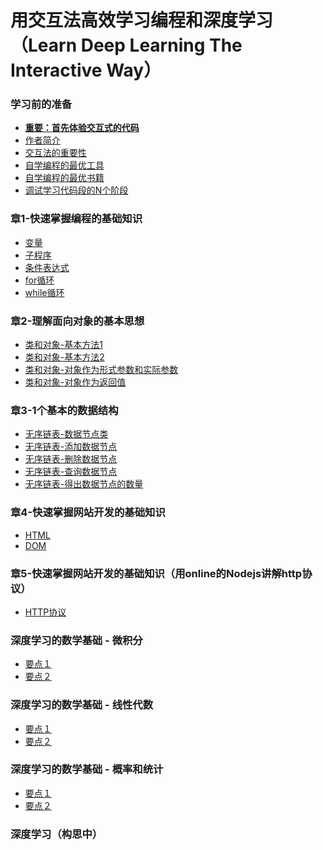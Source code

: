 # 用交互法高效学习编程和深度学习（Learn Deep Learning The Interactive Way）

### 学习前的准备

- [**重要：首先体验交互式的代码**]()
- [作者简介](/chapters/章0-学习前的准备/作者简介.md)
- [交互法的重要性]()
- [自学编程的最优工具](/chapters/章0-学习前的准备/自学编程的最优工具.md)
- [自学编程的最优书籍](/chapters/章0-学习前的准备/自学编程的最优书籍.md)
- [调试学习代码段的N个阶段](/chapters/章0-学习前的准备/调试学习代码段的N个阶段.md)

### 章1-快速掌握编程的基础知识

- [变量](/chapters/章1-快速掌握编程的基础知识/变量.md)
- [子程序](/chapters/章1-快速掌握编程的基础知识/子程序.md)
- [条件表达式](/chapters/章1-快速掌握编程的基础知识/条件表达式.md)
- [for循环](/chapters/章1-快速掌握编程的基础知识/for循环.md)
- [while循环](/chapters/章1-快速掌握编程的基础知识/while循环.md)

### 章2-理解面向对象的基本思想
- [类和对象-基本方法1](/chapters/章2-理解面向对象的基本思想/类和对象-基本方法1.md)
- [类和对象-基本方法2](/chapters/章2-理解面向对象的基本思想/类和对象-基本方法2.md)
- [类和对象-对象作为形式参数和实际参数](/chapters/章2-理解面向对象的基本思想/类和对象-对象作为形式参数和实际参数.md)
- [类和对象-对象作为返回值](/chapters/章2-理解面向对象的基本思想/类和对象-对象作为返回值.md)

### 章3-1个基本的数据结构

- [无序链表-数据节点类](/chapters/章3-N个基本的数据结构和算法/无序链表-数据节点类.md)
- [无序链表-添加数据节点](/chapters/章3-N个基本的数据结构和算法/无序链表-添加数据节点.md)
- [无序链表-删除数据节点](/chapters/章3-N个基本的数据结构和算法/无序链表-删除数据节点.md)
- [无序链表-查询数据节点](/chapters/章3-N个基本的数据结构和算法/无序链表-查询数据节点.md)
- [无序链表-得出数据节点的数量](/chapters/章3-N个基本的数据结构和算法/无序链表-得出数据节点的数量.md)

### 章4-快速掌握网站开发的基础知识

- [HTML]()
- [DOM]()

### 章5-快速掌握网站开发的基础知识（用online的Nodejs讲解http协议）

- [HTTP协议]()

### 深度学习的数学基础 - 微积分

- [要点１]()
- [要点２]()

### 深度学习的数学基础 - 线性代数

- [要点１]()
- [要点２]()

### 深度学习的数学基础 - 概率和统计

- [要点１]()
- [要点２]()

### 深度学习（构思中）